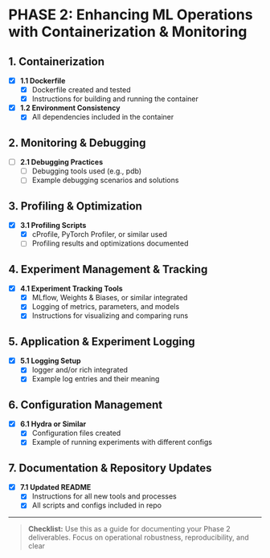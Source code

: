 # PHASE 2: Enhancing ML Operations with Containerization & Monitoring

## 1. Containerization

- [x] **1.1 Dockerfile**
  - [x] Dockerfile created and tested
  - [x] Instructions for building and running the container
- [x] **1.2 Environment Consistency**
  - [x] All dependencies included in the container

## 2. Monitoring & Debugging

- [ ] **2.1 Debugging Practices**
  - [ ] Debugging tools used (e.g., pdb)
  - [ ] Example debugging scenarios and solutions

## 3. Profiling & Optimization

- [X] **3.1 Profiling Scripts**
  - [X] cProfile, PyTorch Profiler, or similar used
  - [ ] Profiling results and optimizations documented

## 4. Experiment Management & Tracking

- [X] **4.1 Experiment Tracking Tools**
  - [X] MLflow, Weights & Biases, or similar integrated
  - [X] Logging of metrics, parameters, and models
  - [X] Instructions for visualizing and comparing runs

## 5. Application & Experiment Logging

- [X] **5.1 Logging Setup**
  - [X] logger and/or rich integrated
  - [X] Example log entries and their meaning

## 6. Configuration Management

- [X] **6.1 Hydra or Similar**
  - [X] Configuration files created
  - [X] Example of running experiments with different configs

## 7. Documentation & Repository Updates

- [X] **7.1 Updated README**
  - [X] Instructions for all new tools and processes
  - [X] All scripts and configs included in repo

---

> **Checklist:** Use this as a guide for documenting your Phase 2 deliverables. Focus on operational robustness, reproducibility, and clear
